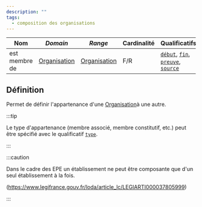 ```yaml
---
description: ""
tags:
  - composition des organisations
---
```


| **Nom**       | ***Domain***                                            | ***Range***                                             | **Cardinalité** | **Qualificatifs**                                                                  |
| ------------- | ------------------------------------------------------- | ------------------------------------------------------- | --------------- | ---------------------------------------------------------------------------------- |
| est membre de | [Organisation](../Classes/Organisation/Organisation.md) | [Organisation](../Classes/Organisation/Organisation.md) | F/R             | [`début`](début.md), [`fin`](fin.md), [`preuve`](preuve.md), [`source`](source.md) |

## Définition

Permet de définir l'appartenance d'une [Organisation](../Classes/Organisation/Organisation.md)à une autre.


:::tip

Le type d'appartenance (membre associé, membre constitutif, etc.) peut être spécifié avec le qualificatif [`type`](type.md).

:::

:::caution

Dans le cadre des EPE un établissement ne peut être composante que d'un seul établissement à la fois.

(https://www.legifrance.gouv.fr/loda/article_lc/LEGIARTI000037805999)

:::